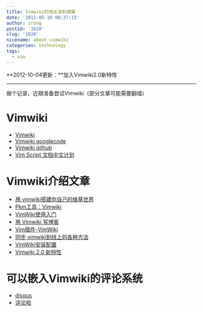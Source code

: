 ```yaml
---
title: Vimwiki的相关资料搜集
date: '2012-05-10 08:37:15'
author: zrong
postid: '1620'
slug: '1620'
nicename: about-vimwiki
categories: technology
tags:
  - vim
---
```


**2012-10-04更新：**加入Vimwiki2.0新特性

----


做个记录，近期准备尝试Vimwiki（部分文章可能需要翻墙）

# Vimwiki

-   [Vimwiki](http://www.vim.org/scripts/script.php?script_id=2226)
-   [Vimwiki googlecode](https://code.google.com/p/vimwiki/)
-   [Vimwiki github](https://github.com/vim-scripts/vimwiki)
-   [Vim Script 文档中文计划](https://code.google.com/p/vim-script-cn/source/browse/trunk/doc/vimwiki.cnx)

# Vimwiki介绍文章

-   [用 vimwiki搭建你自己的维基世界](http://wiki.ktmud.com/tips/vim/vimwiki-guide.html)
-   [Pkm工具：Vimwiki](http://xbeta.info/vimwiki.htm)
-   [VimWiki使用入门](http://www.ruchee.com/code/linux/vim/2011-05-18.html)
-   [用 Vimwiki 写博客](http://blog.hotoo.me/use-vimwiki-for-blog.html)
-   [Vim插件-VimWiki](http://www.berlinix.com/VimWiki.html)
-   [同步 vimwiki到线上的各种方法](http://wiki.ktmud.com/tips/vim/ways-to-sync-vimwiki.html)
-   [VimWiki安装配置](http://yishanhe.net/wiki/vimwiki.html)
-   [Vimwiki 2.0 新特性](http://yishanhe.net/vimwiki-version2/)

# 可以嵌入Vimwiki的评论系统

-   [disqus](http://disqus.com/features/)
-   [评论啦](http://www.pinglun.la/)

